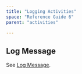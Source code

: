 ```yaml
---
title: "Logging Activities"
space: "Reference Guide 6"
parent: "activities"

---
```



## Log Message

See [Log Message](/refguide6/log-message).
